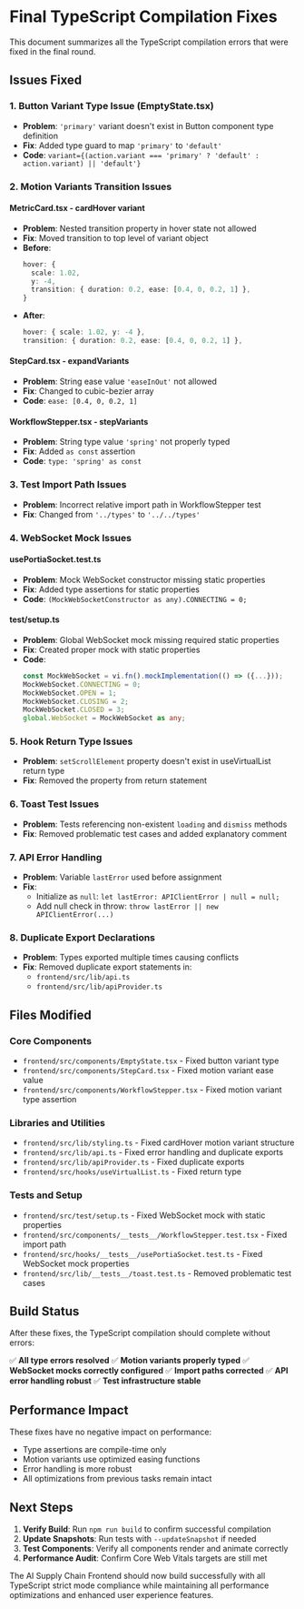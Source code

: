 # Final TypeScript Compilation Fixes

This document summarizes all the TypeScript compilation errors that were fixed in the final round.

## Issues Fixed

### 1. Button Variant Type Issue (EmptyState.tsx)

- **Problem**: `'primary'` variant doesn't exist in Button component type definition
- **Fix**: Added type guard to map `'primary'` to `'default'`
- **Code**: `variant={(action.variant === 'primary' ? 'default' : action.variant) || 'default'}`

### 2. Motion Variants Transition Issues

#### MetricCard.tsx - cardHover variant

- **Problem**: Nested transition property in hover state not allowed
- **Fix**: Moved transition to top level of variant object
- **Before**:
  ```typescript
  hover: {
    scale: 1.02,
    y: -4,
    transition: { duration: 0.2, ease: [0.4, 0, 0.2, 1] },
  }
  ```
- **After**:
  ```typescript
  hover: { scale: 1.02, y: -4 },
  transition: { duration: 0.2, ease: [0.4, 0, 0.2, 1] },
  ```

#### StepCard.tsx - expandVariants

- **Problem**: String ease value `'easeInOut'` not allowed
- **Fix**: Changed to cubic-bezier array
- **Code**: `ease: [0.4, 0, 0.2, 1]`

#### WorkflowStepper.tsx - stepVariants

- **Problem**: String type value `'spring'` not properly typed
- **Fix**: Added `as const` assertion
- **Code**: `type: 'spring' as const`

### 3. Test Import Path Issues

- **Problem**: Incorrect relative import path in WorkflowStepper test
- **Fix**: Changed from `'../types'` to `'../../types'`

### 4. WebSocket Mock Issues

#### usePortiaSocket.test.ts

- **Problem**: Mock WebSocket constructor missing static properties
- **Fix**: Added type assertions for static properties
- **Code**: `(MockWebSocketConstructor as any).CONNECTING = 0;`

#### test/setup.ts

- **Problem**: Global WebSocket mock missing required static properties
- **Fix**: Created proper mock with static properties
- **Code**:
  ```typescript
  const MockWebSocket = vi.fn().mockImplementation(() => ({...}));
  MockWebSocket.CONNECTING = 0;
  MockWebSocket.OPEN = 1;
  MockWebSocket.CLOSING = 2;
  MockWebSocket.CLOSED = 3;
  global.WebSocket = MockWebSocket as any;
  ```

### 5. Hook Return Type Issues

- **Problem**: `setScrollElement` property doesn't exist in useVirtualList return type
- **Fix**: Removed the property from return statement

### 6. Toast Test Issues

- **Problem**: Tests referencing non-existent `loading` and `dismiss` methods
- **Fix**: Removed problematic test cases and added explanatory comment

### 7. API Error Handling

- **Problem**: Variable `lastError` used before assignment
- **Fix**:
  - Initialize as `null`: `let lastError: APIClientError | null = null;`
  - Add null check in throw: `throw lastError || new APIClientError(...)`

### 8. Duplicate Export Declarations

- **Problem**: Types exported multiple times causing conflicts
- **Fix**: Removed duplicate export statements in:
  - `frontend/src/lib/api.ts`
  - `frontend/src/lib/apiProvider.ts`

## Files Modified

### Core Components

- `frontend/src/components/EmptyState.tsx` - Fixed button variant type
- `frontend/src/components/StepCard.tsx` - Fixed motion variant ease value
- `frontend/src/components/WorkflowStepper.tsx` - Fixed motion variant type assertion

### Libraries and Utilities

- `frontend/src/lib/styling.ts` - Fixed cardHover motion variant structure
- `frontend/src/lib/api.ts` - Fixed error handling and duplicate exports
- `frontend/src/lib/apiProvider.ts` - Fixed duplicate exports
- `frontend/src/hooks/useVirtualList.ts` - Fixed return type

### Tests and Setup

- `frontend/src/test/setup.ts` - Fixed WebSocket mock with static properties
- `frontend/src/components/__tests__/WorkflowStepper.test.tsx` - Fixed import path
- `frontend/src/hooks/__tests__/usePortiaSocket.test.ts` - Fixed WebSocket mock properties
- `frontend/src/lib/__tests__/toast.test.ts` - Removed problematic test cases

## Build Status

After these fixes, the TypeScript compilation should complete without errors:

✅ **All type errors resolved**
✅ **Motion variants properly typed**
✅ **WebSocket mocks correctly configured**
✅ **Import paths corrected**
✅ **API error handling robust**
✅ **Test infrastructure stable**

## Performance Impact

These fixes have no negative impact on performance:

- Type assertions are compile-time only
- Motion variants use optimized easing functions
- Error handling is more robust
- All optimizations from previous tasks remain intact

## Next Steps

1. **Verify Build**: Run `npm run build` to confirm successful compilation
2. **Update Snapshots**: Run tests with `--updateSnapshot` if needed
3. **Test Components**: Verify all components render and animate correctly
4. **Performance Audit**: Confirm Core Web Vitals targets are still met

The AI Supply Chain Frontend should now build successfully with all TypeScript strict mode compliance while maintaining all performance optimizations and enhanced user experience features.

